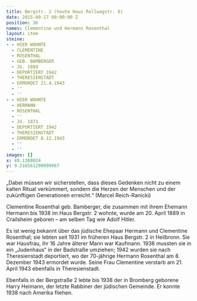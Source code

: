 ```yaml
---
title: Bergstr. 2 (heute Haus Rollwagstr. 6)
date: 2015-09-17 00:00:00 Z
position: 36
names: Clementine und Hermann Rosenthal
layout: item
steine:
- - HIER WOHNTE
  - CLEMENTINE
  - ROSENTHAL
  - GEB. BAMBERGER
  - JG. 1889
  - DEPORTIERT 1942
  - THERESIENSTADT
  - ERMORDET 21.4.1943
  - ''
  - ''
- - HIER WOHNTE
  - HERMANN
  - ROSENTHAL
  - ''
  - JG. 1873
  - DEPORTIERT 1942
  - THERESIENSTADT
  - ERMORDET 8.12.1943
  - ''
  - ''
images: []
x: 49.1388024
y: 9.216561299999967
---
```


„Dabei müssen wir sicherstellen, dass dieses Gedenken nicht zu einem kalten Ritual verkümmert, sondern die Herzen der Menschen und der zukünftigen Generationen erreicht.“ 
(Marcel Reich-Ranicki)

Clementine Rosenthal geb. Bamberger, die zusammen mit ihrem Ehemann Hermann bis 1938 im Haus Bergstr. 2 wohnte, wurde am 20. April 1889 in Crailsheim geboren – am selben Tag wie Adolf Hitler. 

Es ist wenig bekannt über das jüdische Ehepaar Hermann und Clementine Rosenthal; sie lebten seit 1931 im früheren Haus Bergstr. 2 in Heilbronn. Sie war Hausfrau, ihr 16 Jahre älterer Mann war Kaufmann. 1938 mussten sie in ein „Judenhaus“ in der Badstraße umziehen; 1942 wurden sie nach Theresienstadt deportiert, wo der 70-jährige Hermann Rosenthal am 8. Dezember 1943 ermordet wurde. Seine Frau Clementine verstarb am 21. April 1943 ebenfalls in Theresienstadt. 

Ebenfalls in der Bergstraße 2 lebte bis 1938 der in Bromberg geborene Harry Heimann, der letzte Rabbiner der jüdischen Gemeinde. Er konnte 1938 nach Amerika fliehen.